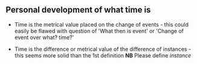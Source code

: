 ## Personal development of what time is

- Time is the metrical value placed on the change of events - this could easily be flawed with question of 'What then is event' or 'Change of event over what? time?'

- Time is the difference or metrical value of the difference of instances - this seems more solid than the 1st definition
**NB** Please define _instance_